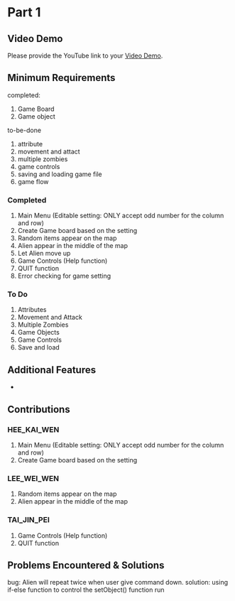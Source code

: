# Part 1

## Video Demo

Please provide the YouTube link to your [Video Demo](https://www.youtube.com/watch?v=e3GVJavetJc).

## Minimum Requirements
completed:
1. Game Board
2. Game object

to-be-done
1. attribute
2. movement and attact
3. multiple zombies
4. game controls
5. saving and loading game file
6. game flow


### Completed

1. Main Menu (Editable setting: ONLY accept odd number for the column and row)
2. Create Game board based on the setting
3. Random items appear on the map
4. Alien appear in the middle of the map
5. Let Alien move up
6. Game Controls (Help function)
7. QUIT function
8. Error checking for game setting


### To Do

1. Attributes
2. Movement and Attack
3. Multiple Zombies
4. Game Objects
5. Game Controls
6. Save and load


## Additional Features

-

## Contributions

### HEE_KAI_WEN

1. Main Menu (Editable setting: ONLY accept odd number for the column and row)
2. Create Game board based on the setting

### LEE_WEI_WEN

1. Random items appear on the map
2. Alien appear in the middle of the map

### TAI_JIN_PEI

1. Game Controls (Help function)
2. QUIT function

## Problems Encountered & Solutions

bug: Alien will repeat twice when user give command down.
solution:  using if-else function to control the setObject() function run
